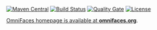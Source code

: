 [![Maven Central](https://maven-badges.herokuapp.com/maven-central/org.omnifaces/omnifaces/badge.svg)](https://maven-badges.herokuapp.com/maven-central/org.omnifaces/omnifaces)
[![Build Status](https://travis-ci.org/omnifaces/omnifaces.svg?branch=develop)](https://travis-ci.org/omnifaces/omnifaces)
[![Quality Gate](https://sonarqube.com/api/badges/gate?key=org.omnifaces:omnifaces:develop)](https://sonarqube.com/dashboard/index/org.omnifaces:omnifaces:develop)
[![License](http://img.shields.io/:license-apache-blue.svg)](http://www.apache.org/licenses/LICENSE-2.0.html)

[OmniFaces homepage is available at **omnifaces.org**](http://omnifaces.org).
